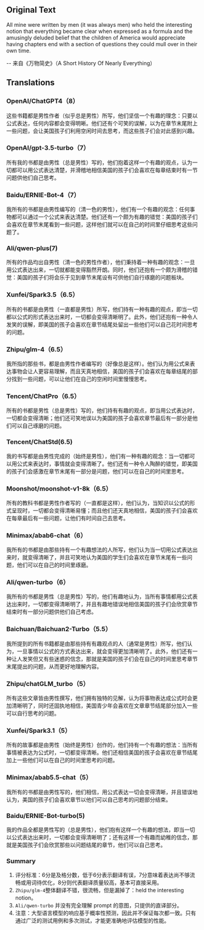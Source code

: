 ## Original Text
All mine were written by men (it was always men) who held the interesting notion that everything became clear when expressed as a formula and the amusingly deluded belief that the children of America would appreciate having chapters end with a section of questions they could mull over in their own time.

-- 来自《万物简史》（A Short History Of Nearly Everything）

## Translations

### OpenAI/ChatGPT4（8）
这些书籍都是男性作者（似乎总是男性）所写，他们坚信一个有趣的理念：只要以公式表达，任何内容都会变得明晰。他们还有个可笑的误解，以为在章节末尾附上一些问题，会让美国孩子们利用空闲时间去思考，而这些孩子们会对此感到兴趣。

### OpenAI/gpt-3.5-turbo（7）
所有我的书都是由男性（总是男性）写的，他们抱着这样一个有趣的观点，认为一切都可以用公式表达清楚，并滑稽地相信美国的孩子们会喜欢在每章结束时有一节问题供他们自己思考。

### Baidu/ERNIE-Bot-4（7）
我所有的书都是由男性编写的（清一色的男性），他们有一个有趣的观念：任何事物都可以通过一个公式来表达清楚。他们还有一个颇为有趣的错觉：美国的孩子们会喜欢在章节末尾看到一些问题，这样他们就可以在自己的时间里仔细思考这些问题了。

### Ali/qwen-plus(7)
所有的作品均出自男性（清一色的男性作者），他们秉持着一种有趣的观念：一旦用公式表达出来，一切就都能变得豁然开朗。同时，他们还抱有一个颇为滑稽的错觉：美国的孩子们将会乐于见到章节末尾设有可供他们自行琢磨的问题板块。

### Xunfei/Spark3.5（6.5）
所有的书都是由男性（一直都是男性）所写，他们持有一种有趣的观点，即当一切都以公式的形式表达出来时，一切都会变得清晰明了。此外，他们还抱有一种令人发笑的误解，即美国的孩子会喜欢在章节结尾处留出一些他们可以自己花时间思考的问题。

### Zhipu/glm-4（6.5）
我所指的那些书，都是由男性作者编写的（好像总是这样）。他们认为用公式来表达事物会让人更容易理解，而且天真地相信，美国的孩子们会喜欢在每章结尾的部分找到一些问题，可以让他们在自己的空闲时间里慢慢思考。

### Tencent/ChatPro（6.5）
所有的书都是男性（总是男性）写的，他们持有有趣的观点，即当用公式表达时，一切都会变得清晰；他们还可笑地误以为美国的孩子会喜欢章节最后有一部分是他们可以自己琢磨的问题。

### Tencent/ChatStd(6.5)
我的书写都是由男性完成的（始终是男性），他们有一种有趣的观念：当一切都可以用公式来表达时，事情就会变得清晰了。他们还有一种令人陶醉的错觉，即美国的孩子们会感激在章节末尾有一部分是问题，他们可以在自己的时间里思考。 

### Moonshot/moonshot-v1-8k（6.5）
所有的教科书都是男性作者写的（一直都是这样），他们认为，当知识以公式的形式呈现时，一切都会变得清晰易懂；而且他们还天真地相信，美国的孩子们会喜欢在每章最后有一些问题，让他们有时间自己去思考。

### Minimax/abab6-chat（6）
我所有的书都是由那些持有一个有趣想法的人所写，他们认为当一切用公式表达出来时，就变得清晰了，并且可笑地认为美国的学生们会喜欢在章节末尾有一些问题，他们可以在自己的时间里琢磨。

### Ali/qwen-turbo（6）
我所有的书都是男性（总是男性）写的，他们有趣地认为，当所有事情都用公式表达出来时，一切都变得清晰明了，并且有趣地错误地相信美国的孩子们会欣赏章节结束时有一部分问题供他们自己考虑。

### Baichuan/Baichuan2-Turbo（5.5）
我所提到的所有书籍都是由那些持有有趣观点的人（通常是男性）所写，他们认为，一旦事情以公式的方式表达出来，就会变得更加清晰明了。此外，他们还有一种让人发笑但又有些迷惑的信念，那就是美国的孩子们会在自己的时间里思考章节末尾提出的问题，从而更好地理解内容。

### Zhipu/chatGLM_turbo（5）
所有这些文章皆由男性撰写，他们拥有独特的见解，认为将事物表达成公式时会更加清晰明了，同时还固执地相信，美国青少年会喜欢在文章章节结尾部分加入一些可以自行思考的问题。

### Xunfei/Spark3.1（5）
所有的故事都是由男性（始终是男性）创作的，他们持有一个有趣的想法：当所有事情被表达为公式时，一切都变得清晰。他们还相信美国的孩子会喜欢在章节结尾加上一些他们可以在自己的时间里思考的问题。

### Minimax/abab5.5-chat（5）
我所有的书都是由男性写的，他们相信，用公式表达一切会变得清晰，并且错误地认为，美国的孩子们会喜欢章节以他们可以自己思考的问题部分结束。

### Baidu/ERNIE-Bot-turbo(5)
我的作品全都是男性写的（总是男性），他们抱有这样一个有趣的想法，即当一切以公式表达出来时，一切都会变得清晰明了；还有这样一个有趣而幼稚的信念，那就是美国孩子们会欣赏那些以问题结尾的章节，他们可以自己思考。

### Summary
1. 评分标准：6分是及格分数，低于6分表示翻译有误，7分意味着表达尚不够流畅或用词待优化，8分则代表翻译质量较高，基本可直接采用。
2. `Zhipu/glm-4`整体翻译不错，很流畅，但是漏掉了：held the interesting notion。
3. `Ali/qwen-turbo` 并没有完全理解 prompt 的意图，只提供的直译部分。
4. 注意：大型语言模型的响应基于概率性预测，因此并不保证每次都一致。只有通过广泛的测试用例和多次测试，才能更准确地评估模型的性能。